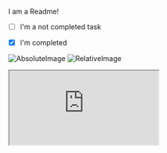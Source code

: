 I am a Readme!

*   [ ] I'm a not completed task
*   [x] I'm completed


![AbsoluteImage](https://example.com/static/image.jpg)
![RelativeImage](static/image.jpg)
![Base64Image](data:image/gif;base64,R0lGODlhAQABAIAAAP///wAAACH5BAEAAAAALAAAAAABAAEAAAICRAEAOw==)

<script>alert('oh, hai');</script>
<iframe src="https://pulsar-edit.com"></iframe>
